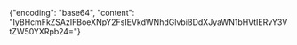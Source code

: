 {"encoding": "base64", "content": "IyBHcmFkZSAzIFBoeXNpY2FsIEVkdWNhdGlvbiBDdXJyaWN1bHVtIERvY3VtZW50YXRpb24="}